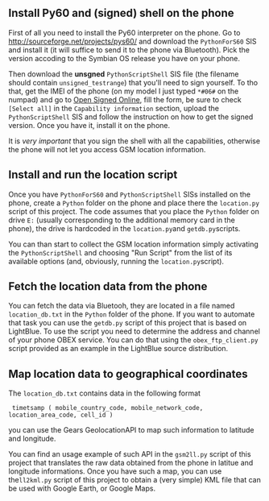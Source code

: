 ## Install Py60 and (signed) shell on the phone ##

First of all you need to install the Py60 interpreter on the phone. Go to http://sourceforge.net/projects/pys60/ and download the `PythonForS60` SIS and install it (it will suffice to send it to the phone via Bluetooth). Pick the version accoding to the Symbian OS release you have on your phone.

Then download the **unsgned** `PythonScriptShell` SIS file (the filename should contain `unsigned_testrange`) that you'll need to sign yourself. To tho that, get the IMEI of the phone (on my model I just typed `*#06#` on the numpad) and go to [Open Signed Online](https://www.symbiansigned.com/app/page/public/openSignedOnline.do), fill the form, be sure to check `[Select all]` in the `Capability information` section, upload the `PythonScriptShell` SIS and follow the instruction on how to get the signed version. Once you have it, install it on the phone.

It is _very important_ that you sign the shell with all the capabilities, otherwise the phone will not let you access GSM location information.

## Install and run the location script ##

Once you have `PythonForS60` and `PythonScriptShell` SISs installed on the phone, create a `Python` folder on the phone and place there the `location.py` script of this project. The code assumes that you place the `Python` folder  on drive `E:` (usually corresponding to the additional memory card in the phone), the drive is hardcoded in  the `location.py`and `getdb.py`scripts.

You can than start to collect the GSM location information simply activating the `PythonScriptShell` and choosing "Run Script" from the list of its available options (and, obviously, running the `location.py`script).

## Fetch the location data from the phone ##

You can fetch the data via Bluetooh, they are located in a file named `location_db.txt` in the `Python` folder of the phone. If you want to automate that task you can use the `getdb.py` script of this project that is based on LightBlue. To use the script you need to determine the address and channel of your phone OBEX service. You can do that using the `obex_ftp_client.py` script provided as an example in the LightBlue source distribution.


## Map location data to geographical coordinates ##

The `location_db.txt` contains data in the following format
```
 timetsamp ( mobile_country_code, mobile_network_code, location_area_code, cell_id )
```
you can use the Gears GeolocationAPI to map such information to latitude and longitude.

You can find an usage example of such API in the `gsm2ll.py` script of this project that translates the raw data obtained from the phone in latitue and longitude informations. Once you have such a map, you can use the`ll2kml.py` script of this project to obtain  a (very simple) KML file that can be used with Google Earth, or Google Maps.